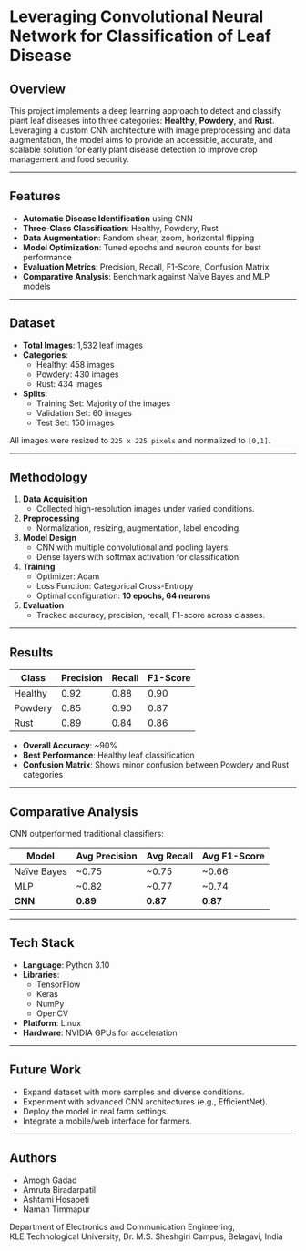 # Leveraging Convolutional Neural Network for Classification of Leaf Disease

## Overview
This project implements a deep learning approach to detect and classify plant leaf diseases into three categories: **Healthy**, **Powdery**, and **Rust**. Leveraging a custom CNN architecture with image preprocessing and data augmentation, the model aims to provide an accessible, accurate, and scalable solution for early plant disease detection to improve crop management and food security.

---

## Features
- **Automatic Disease Identification** using CNN
- **Three-Class Classification**: Healthy, Powdery, Rust
- **Data Augmentation**: Random shear, zoom, horizontal flipping
- **Model Optimization**: Tuned epochs and neuron counts for best performance
- **Evaluation Metrics**: Precision, Recall, F1-Score, Confusion Matrix
- **Comparative Analysis**: Benchmark against Naïve Bayes and MLP models

---

## Dataset
- **Total Images**: 1,532 leaf images
- **Categories**:
  - Healthy: 458 images
  - Powdery: 430 images
  - Rust: 434 images
- **Splits**:
  - Training Set: Majority of the images
  - Validation Set: 60 images
  - Test Set: 150 images

All images were resized to `225 x 225 pixels` and normalized to `[0,1]`.

---

## Methodology

1. **Data Acquisition**
   - Collected high-resolution images under varied conditions.
2. **Preprocessing**
   - Normalization, resizing, augmentation, label encoding.
3. **Model Design**
   - CNN with multiple convolutional and pooling layers.
   - Dense layers with softmax activation for classification.
4. **Training**
   - Optimizer: Adam
   - Loss Function: Categorical Cross-Entropy
   - Optimal configuration: **10 epochs, 64 neurons**
5. **Evaluation**
   - Tracked accuracy, precision, recall, F1-score across classes.

---

## Results
| Class    | Precision | Recall | F1-Score |
|----------|-----------|--------|----------|
| Healthy  | 0.92      | 0.88   | 0.90     |
| Powdery  | 0.85      | 0.90   | 0.87     |
| Rust     | 0.89      | 0.84   | 0.86     |

- **Overall Accuracy**: ~90%
- **Best Performance**: Healthy leaf classification
- **Confusion Matrix**: Shows minor confusion between Powdery and Rust categories

---

## Comparative Analysis
CNN outperformed traditional classifiers:

| Model        | Avg Precision | Avg Recall | Avg F1-Score |
|--------------|---------------|------------|--------------|
| Naïve Bayes  | ~0.75         | ~0.75      | ~0.66        |
| MLP          | ~0.82         | ~0.77      | ~0.74        |
| **CNN**      | **0.89**      | **0.87**   | **0.87**     |

---

## Tech Stack
- **Language**: Python 3.10
- **Libraries**:
  - TensorFlow
  - Keras
  - NumPy
  - OpenCV
- **Platform**: Linux
- **Hardware**: NVIDIA GPUs for acceleration

---

## Future Work
- Expand dataset with more samples and diverse conditions.
- Experiment with advanced CNN architectures (e.g., EfficientNet).
- Deploy the model in real farm settings.
- Integrate a mobile/web interface for farmers.

---

## Authors
- Amogh Gadad
- Amruta Biradarpatil
- Ashtami Hosapeti
- Naman Timmapur

Department of Electronics and Communication Engineering,  
KLE Technological University, Dr. M.S. Sheshgiri Campus, Belagavi, India
